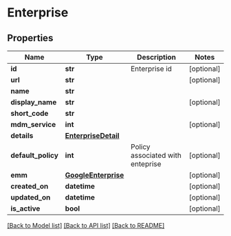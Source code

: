 # Enterprise

## Properties
Name | Type | Description | Notes
------------ | ------------- | ------------- | -------------
**id** | **str** | Enterprise id | [optional] 
**url** | **str** |  | [optional] 
**name** | **str** |  | 
**display_name** | **str** |  | [optional] 
**short_code** | **str** |  | 
**mdm_service** | **int** |  | [optional] 
**details** | [**EnterpriseDetail**](EnterpriseDetail.md) |  | 
**default_policy** | **int** | Policy associated with enteprise | [optional] 
**emm** | [**GoogleEnterprise**](GoogleEnterprise.md) |  | [optional] 
**created_on** | **datetime** |  | [optional] 
**updated_on** | **datetime** |  | [optional] 
**is_active** | **bool** |  | [optional] 

[[Back to Model list]](../README.md#documentation-for-models) [[Back to API list]](../README.md#documentation-for-api-endpoints) [[Back to README]](../README.md)


